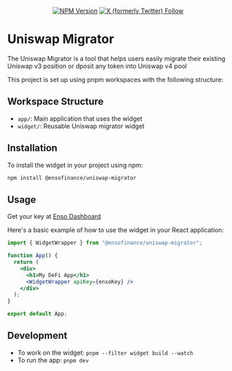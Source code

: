 <div align="center">

[![NPM Version](https://img.shields.io/npm/v/%40ensofinance%2Funiswap-migrator)](https://www.npmjs.com/package/%40ensofinance%2Funiswap-migrator)
[![X (formerly Twitter) Follow](https://img.shields.io/twitter/follow/EnsoBuild)](https://twitter.com/EnsoBuild)

</div>

# Uniswap Migrator

The Uniswap Migrator is a tool that helps users easily migrate their existing Uniswap v3 position or dposit any token into Uniswap v4 pool

This project is set up using pnpm workspaces with the following structure:

## Workspace Structure

- `app/`: Main application that uses the widget
- `widget/`: Reusable Uniswap migrator widget

## Installation

To install the widget in your project using npm:

```bash
npm install @ensofinance/uniswap-migrator
```

## Usage

Get your key at [Enso Dashboard](https://shortcuts.enso.finance/developers)

Here's a basic example of how to use the widget in your React application:

```jsx
import { WidgetWrapper } from "@ensofinance/uniswap-migrator";

function App() {
  return (
    <div>
      <h1>My DeFi App</h1>
      <WidgetWrapper apiKey={ensoKey} />
    </div>
  );
}

export default App;
```

## Development

- To work on the widget: `pnpm --filter widget build --watch`
- To run the app: `pnpm dev`
